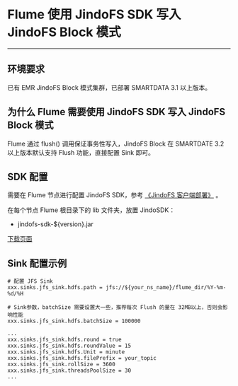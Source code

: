 # Flume 使用 JindoFS SDK 写入 JindoFS Block 模式

---

## 环境要求

已有 EMR JindoFS Block 模式集群，已部署 SMARTDATA 3.1 以上版本。

## 为什么 Flume 需要使用 JindoFS SDK 写入 JindoFS Block 模式

Flume 通过 flush() 调用保证事务性写入，JindoFS Block 在 SMARTDATE 3.2 以上版本默认支持 Flush 功能，直接配置 Sink 即可。

## SDK 配置

需要在 Flume 节点进行配置 JindoFS SDK，参考 [《JindoFS 客户端部署》](../jindofs_sdk_how_to_jfs.md) 。

在每个节点 Flume 根目录下的 lib 文件夹，放置 JindoSDK：

* jindofs-sdk-${version}.jar

[下载页面](/docs/jindofs_sdk_download.md)



## Sink 配置示例



```properties
# 配置 JFS Sink
xxx.sinks.jfs_sink.hdfs.path = jfs://${your_ns_name}/flume_dir/%Y-%m-%d/%H

# Sink参数，batchSize 需要设置大一些，推荐每次 Flush 的量在 32MB以上，否则会影响性能
xxx.sinks.jfs_sink.hdfs.batchSize = 100000

...
xxx.sinks.jfs_sink.hdfs.round = true
xxx.sinks.jfs_sink.hdfs.roundValue = 15
xxx.sinks.jfs_sink.hdfs.Unit = minute
xxx.sinks.jfs_sink.hdfs.filePrefix = your_topic
xxx.sinks.jfs_sink.rollSize = 3600
xxx.sinks.jfs_sink.threadsPoolSize = 30
...

```



